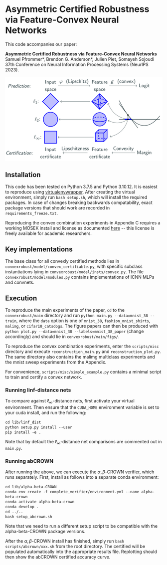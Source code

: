 # Asymmetric Certified Robustness via Feature-Convex Neural Networks 

This code accompanies our paper:

**Asymmetric Certified Robustness via Feature-Convex Neural Networks**\
Samuel Pfrommer\*, Brendon G. Anderson\*, Julien Piet, Somayeh Sojoudi\
37th Conference on Neural Information Processing Systems (NeurIPS 2023).

![plot](./readme_figs/arch2.png)


## Installation
This code has been tested on Python 3.7.5 and Python 3.10.12. It is easiest to reproduce using [virtualenvwrapper](https://virtualenvwrapper.readthedocs.io/en/latest/). After creating the virtual environment, simply run `bash setup.sh`, which will install the required packages. In case of changes breaking backwards compatability, exact package versions that should work are recorded in `requirements_freeze.txt`.

Reproducing the convex combination experiments in Appendix C requires a working MOSEK install and license as documented [here](https://docs.mosek.com/latest/install/installation.html) -- this license is freely available for academic researchers.

## Key implementations
The base class for all convexly certified methods lies in `convexrobust/model/convex_certifiable.py`, with specific subclass instantiations lying in `convexrobust/model/insts/convex.py`. The file `convexrobust/model/modules.py` contains implementations of ICNN MLPs and convnets.

## Execution
To reproduce the main experiments of the paper, `cd` to the `convexrobust/main` directory and run `python main.py --data=mnist_38 --train`, where the `data` option is one of `mnist_38`, `fashion_mnist_shirts`, `malimg`, or `cifar10_catsdogs`. The figure papers can then be produced with `python plot.py --data=mnist_38 --labels=mnist_38_paper` (change accordingly) and should lie in `convexrobust/main/figs/`.

To reproduce the convex combination experiments, enter the `scripts/misc` directory and execute `reconstruction_main.py` and `reconstruction_plot.py`. The same directory also contains the malimg multiclass experiments and the mnist sweep experiments from the Appendix.

For convenience, `scripts/misc/simple_example.py` contains a minimal script to train and certify a convex network.

### Running linf-distance nets
To compare against $\ell_{\infty}$-distance nets, first activate your virtual environment. Then ensure that the `CUDA_HOME` environment variable is set to your cuda install, and run the following:
```
cd lib/linf_dist
python setup.py install --user
pip install -e .
```
Note that by default the $\ell_{\infty}$-distance net comparisons are commented out in `main.py`.

### Running abCROWN
After running the above, we can execute the $\alpha,\beta$-CROWN verifier, which runs separately. First, install as follows into a separate conda environment:

```
cd lib/alpha-beta-CROWN
conda env create -f complete_verifier/environment.yml --name alpha-beta-crown
conda activate alpha-beta-crown
conda develop .
cd ../..
bash setup_abcrown.sh
```
Note that we need to run a different setup script to be compatible with the alpha-beta-CROWN package versions.

After the $\alpha,\beta$-CROWN install has finished, simply run `bash scripts/abcrown/xxx.sh` from the root directory. The certified will be populated automatically into the appropriate results file. Replotting should then show the abCROWN certified accuracy curve.
